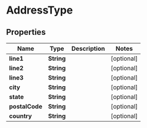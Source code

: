 
# AddressType

## Properties
Name | Type | Description | Notes
------------ | ------------- | ------------- | -------------
**line1** | **String** |  |  [optional]
**line2** | **String** |  |  [optional]
**line3** | **String** |  |  [optional]
**city** | **String** |  |  [optional]
**state** | **String** |  |  [optional]
**postalCode** | **String** |  |  [optional]
**country** | **String** |  |  [optional]



